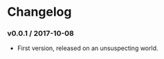 Changelog
=========

### v0.0.1 / 2017-10-08

  - First version, released on an unsuspecting world.
